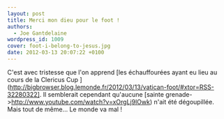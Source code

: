 ```yaml
---
layout: post
title: Merci mon dieu pour le foot !
authors:
  - Joe Gantdelaine
wordpress_id: 1009
cover: foot-i-belong-to-jesus.jpg
date: 2012-03-13 20:07:22 +0100
---
```


C'est avec tristesse que l'on apprend [les échauffourées ayant eu lieu au cours
de la Clericus Cup
](http://bigbrowser.blog.lemonde.fr/2012/03/13/vatican-foot/#xtor=RSS-32280322].
Il semblerait cependant qu'aucune [sainte
grenade->http://www.youtube.com/watch?v=xOrgLj9lOwk) n'ait été dégoupillée. Mais
tout de même… Le monde va mal !
